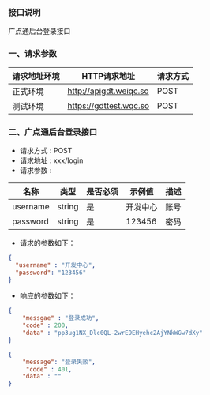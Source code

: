 ### 接口说明
广点通后台登录接口

### 一、请求参数

请求地址环境	|HTTP请求地址|请求方式
---|---|---
正式环境	|http://apigdt.weiqc.so| POST
测试环境    |https://gdttest.wqc.so | POST

### 二、广点通后台登录接口
- 请求方式 : POST
- 请求地址 : xxx/login
- 请求参数 : 

名称 | 类型 | 是否必须 | 示例值 | 描述
---|---|---|--- |---
username|string|是|开发中心|账号
password|string|是|123456|密码
- 请求的参数如下：
```json
{
  "username" : "开发中心",
  "password": "123456"
}
```

- 响应的参数如下：

```json
{
    "messgae" : "登录成功",
    "code" : 200,
    "data" : "pp3ug1NX_Dlc0QL-2wrE9EHyehc2AjYNkWGw7dXy" 
}
```

```json
{
    "message": "登录失败",  
     "code" : 401,
    "data" : ""
}
```

